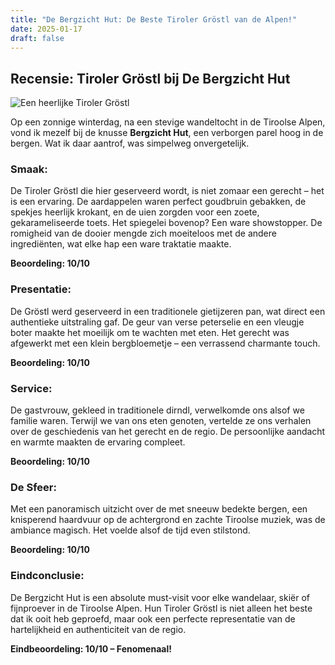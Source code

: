 ```yaml
---
title: "De Bergzicht Hut: De Beste Tiroler Gröstl van de Alpen!"
date: 2025-01-17
draft: false
---
```


## Recensie: Tiroler Gröstl bij De Bergzicht Hut

![Een heerlijke Tiroler Gröstl](../images/bergzicht.png)

Op een zonnige winterdag, na een stevige wandeltocht in de Tiroolse Alpen, vond ik mezelf bij de knusse **Bergzicht Hut**, een verborgen parel hoog in de bergen. Wat ik daar aantrof, was simpelweg onvergetelijk.

### Smaak:
De Tiroler Gröstl die hier geserveerd wordt, is niet zomaar een gerecht – het is een ervaring. De aardappelen waren perfect goudbruin gebakken, de spekjes heerlijk krokant, en de uien zorgden voor een zoete, gekarameliseerde toets. Het spiegelei bovenop? Een ware showstopper. De romigheid van de dooier mengde zich moeiteloos met de andere ingrediënten, wat elke hap een ware traktatie maakte.

**Beoordeling: 10/10**

### Presentatie:
De Gröstl werd geserveerd in een traditionele gietijzeren pan, wat direct een authentieke uitstraling gaf. De geur van verse peterselie en een vleugje boter maakte het moeilijk om te wachten met eten. Het gerecht was afgewerkt met een klein bergbloemetje – een verrassend charmante touch.

**Beoordeling: 10/10**

### Service:
De gastvrouw, gekleed in traditionele dirndl, verwelkomde ons alsof we familie waren. Terwijl we van ons eten genoten, vertelde ze ons verhalen over de geschiedenis van het gerecht en de regio. De persoonlijke aandacht en warmte maakten de ervaring compleet.

**Beoordeling: 10/10**

### De Sfeer:
Met een panoramisch uitzicht over de met sneeuw bedekte bergen, een knisperend haardvuur op de achtergrond en zachte Tiroolse muziek, was de ambiance magisch. Het voelde alsof de tijd even stilstond.

**Beoordeling: 10/10**

### Eindconclusie:
De Bergzicht Hut is een absolute must-visit voor elke wandelaar, skiër of fijnproever in de Tiroolse Alpen. Hun Tiroler Gröstl is niet alleen het beste dat ik ooit heb geproefd, maar ook een perfecte representatie van de hartelijkheid en authenticiteit van de regio.

**Eindbeoordeling: 10/10 – Fenomenaal!**